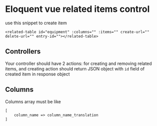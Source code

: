 # Eloquent vue related items control

use this snippet to create item

```` 
<related-table id="equipment" :columns="" :items="" create-url="" delete-url="" entry-id=""></related-table>
````

## Controllers

Your controller should have 2 actions: for creating and removing related items, and creating action should return JSON object with `id` field of created item in response object

## Columns

Columns array must be like 
````
[
    column_name => column_name_translation
]
````